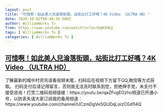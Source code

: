 ```yaml
---
layout: post
title: "可惜啊！如此美人兒淪落街頭，站街比打工好嗎？4K Video （ULTRA HD）"
date: 2020-10-02T09:48:56.000Z
author: WilliamWorks Tv
from: https://www.youtube.com/watch?v=7axrbqW2HEg
tags: [ WilliamWorks Tv ]
categories: [ WilliamWorks Tv ]
---
```

<!--1601632136000-->
[可惜啊！如此美人兒淪落街頭，站街比打工好嗎？4K Video （ULTRA HD）](https://www.youtube.com/watch?v=7axrbqW2HEg)
------

<div>
了解最新的城中村资讯请看视频末尾，扫码后在视频下方留下QQ,微信等方式获取。 扫码支付后请记得留言，否则我无法及时联系到您，拒绝伸手党，未支付不接受咨询！打赏二维码视频链接：https://youtu.be/qaZFvgEOzho频道已开通小号，以防丢失请大家订阅我的备用频道：https://www.youtube.com/channel/UCzmDgVe5QUDqLoizCGd1l4Q
</div>

